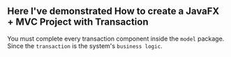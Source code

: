 ## Here I've demonstrated How to create a JavaFX + MVC Project with Transaction 



You must complete every transaction component inside the `model` package.
Since the `transaction` is the system's `business logic`.